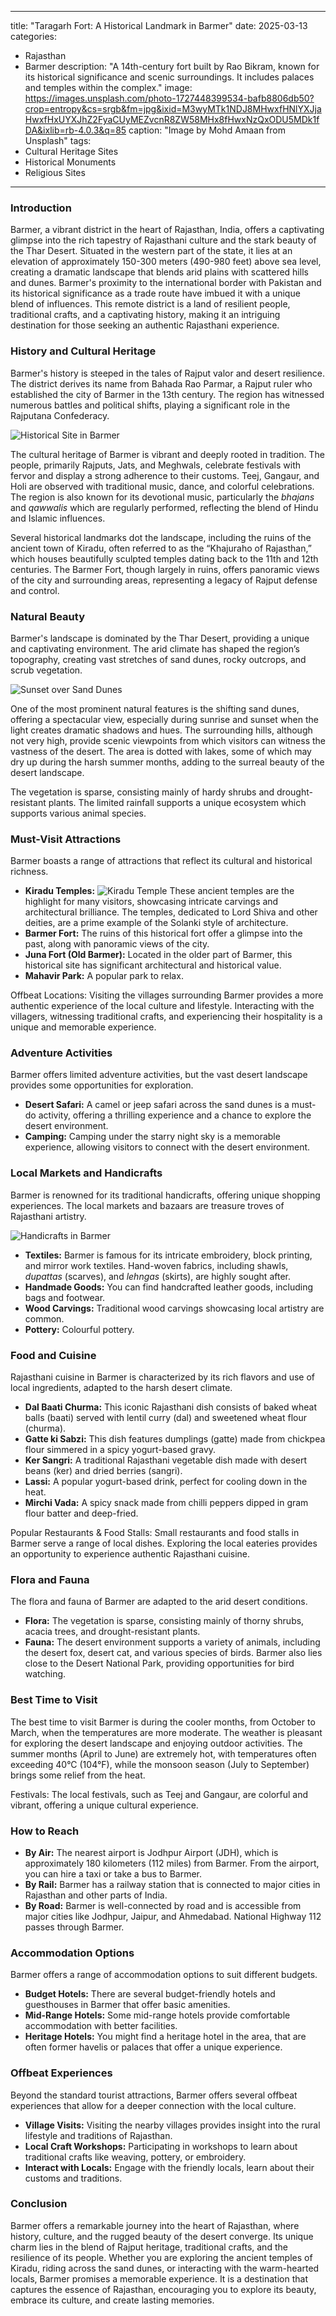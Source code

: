 
---
title: "Taragarh Fort: A Historical Landmark in Barmer"
date: 2025-03-13
categories:
  - Rajasthan
  - Barmer
description: "A 14th-century fort built by Rao Bikram, known for its historical significance and scenic surroundings. It includes palaces and temples within the complex."
image: https://images.unsplash.com/photo-1727448399534-bafb8806db50?crop=entropy&cs=srgb&fm=jpg&ixid=M3wyMTk1NDJ8MHwxfHNlYXJjaHwxfHxUYXJhZ2FyaCUyMEZvcnR8ZW58MHx8fHwxNzQxODU5MDk1fDA&ixlib=rb-4.0.3&q=85
caption: "Image by Mohd Amaan from Unsplash"
tags: 
  - Cultural Heritage Sites
  - Historical Monuments
  - Religious Sites
---


### **Introduction**

Barmer, a vibrant district in the heart of Rajasthan, India, offers a captivating glimpse into the rich tapestry of Rajasthani culture and the stark beauty of the Thar Desert. Situated in the western part of the state, it lies at an elevation of approximately 150-300 meters (490-980 feet) above sea level, creating a dramatic landscape that blends arid plains with scattered hills and dunes. Barmer's proximity to the international border with Pakistan and its historical significance as a trade route have imbued it with a unique blend of influences. This remote district is a land of resilient people, traditional crafts, and a captivating history, making it an intriguing destination for those seeking an authentic Rajasthani experience.

### **History and Cultural Heritage**

Barmer's history is steeped in the tales of Rajput valor and desert resilience. The district derives its name from Bahada Rao Parmar, a Rajput ruler who established the city of Barmer in the 13th century. The region has witnessed numerous battles and political shifts, playing a significant role in the Rajputana Confederacy.

<img src="[PLACEHOLDER IMAGE: Historical site in Barmer, possibly a fort or temple ruins]" alt="Historical Site in Barmer">

The cultural heritage of Barmer is vibrant and deeply rooted in tradition. The people, primarily Rajputs, Jats, and Meghwals, celebrate festivals with fervor and display a strong adherence to their customs. Teej, Gangaur, and Holi are observed with traditional music, dance, and colorful celebrations. The region is also known for its devotional music, particularly the *bhajans* and *qawwalis* which are regularly performed, reflecting the blend of Hindu and Islamic influences.

Several historical landmarks dot the landscape, including the ruins of the ancient town of Kiradu, often referred to as the “Khajuraho of Rajasthan,” which houses beautifully sculpted temples dating back to the 11th and 12th centuries. The Barmer Fort, though largely in ruins, offers panoramic views of the city and surrounding areas, representing a legacy of Rajput defense and control.

### **Natural Beauty**

Barmer's landscape is dominated by the Thar Desert, providing a unique and captivating environment. The arid climate has shaped the region’s topography, creating vast stretches of sand dunes, rocky outcrops, and scrub vegetation.

<img src="[PLACEHOLDER IMAGE: Sunset over sand dunes in Barmer]" alt="Sunset over Sand Dunes">

One of the most prominent natural features is the shifting sand dunes, offering a spectacular view, especially during sunrise and sunset when the light creates dramatic shadows and hues. The surrounding hills, although not very high, provide scenic viewpoints from which visitors can witness the vastness of the desert. The area is dotted with lakes, some of which may dry up during the harsh summer months, adding to the surreal beauty of the desert landscape.

The vegetation is sparse, consisting mainly of hardy shrubs and drought-resistant plants. The limited rainfall supports a unique ecosystem which supports various animal species.

### **Must-Visit Attractions**

Barmer boasts a range of attractions that reflect its cultural and historical richness.

*   **Kiradu Temples:** <img src="[PLACEHOLDER IMAGE: Kiradu Temple]" alt="Kiradu Temple"> These ancient temples are the highlight for many visitors, showcasing intricate carvings and architectural brilliance. The temples, dedicated to Lord Shiva and other deities, are a prime example of the Solanki style of architecture.
*   **Barmer Fort:** The ruins of this historical fort offer a glimpse into the past, along with panoramic views of the city.
*   **Juna Fort (Old Barmer):** Located in the older part of Barmer, this historical site has significant architectural and historical value.
*   **Mahavir Park:** A popular park to relax.

Offbeat Locations: Visiting the villages surrounding Barmer provides a more authentic experience of the local culture and lifestyle. Interacting with the villagers, witnessing traditional crafts, and experiencing their hospitality is a unique and memorable experience.

### **Adventure Activities**

Barmer offers limited adventure activities, but the vast desert landscape provides some opportunities for exploration.

*   **Desert Safari:** A camel or jeep safari across the sand dunes is a must-do activity, offering a thrilling experience and a chance to explore the desert environment.
*   **Camping:** Camping under the starry night sky is a memorable experience, allowing visitors to connect with the desert environment.

### **Local Markets and Handicrafts**

Barmer is renowned for its traditional handicrafts, offering unique shopping experiences. The local markets and bazaars are treasure troves of Rajasthani artistry.

<img src="[PLACEHOLDER IMAGE: Handicrafts being sold in Barmer]" alt="Handicrafts in Barmer">

*   **Textiles:** Barmer is famous for its intricate embroidery, block printing, and mirror work textiles. Hand-woven fabrics, including shawls, *dupattas* (scarves), and *lehngas* (skirts), are highly sought after.
*   **Handmade Goods:** You can find handcrafted leather goods, including bags and footwear.
*   **Wood Carvings:** Traditional wood carvings showcasing local artistry are common.
*   **Pottery:** Colourful pottery.

### **Food and Cuisine**

Rajasthani cuisine in Barmer is characterized by its rich flavors and use of local ingredients, adapted to the harsh desert climate.

*   **Dal Baati Churma:** This iconic Rajasthani dish consists of baked wheat balls (baati) served with lentil curry (dal) and sweetened wheat flour (churma).
*   **Gatte ki Sabzi:** This dish features dumplings (gatte) made from chickpea flour simmered in a spicy yogurt-based gravy.
*   **Ker Sangri:** A traditional Rajasthani vegetable dish made with desert beans (ker) and dried berries (sangri).
*   **Lassi:** A popular yogurt-based drink, perfect for cooling down in the heat.
*   **Mirchi Vada:** A spicy snack made from chilli peppers dipped in gram flour batter and deep-fried.

Popular Restaurants & Food Stalls: Small restaurants and food stalls in Barmer serve a range of local dishes. Exploring the local eateries provides an opportunity to experience authentic Rajasthani cuisine.

### **Flora and Fauna**

The flora and fauna of Barmer are adapted to the arid desert conditions.

*   **Flora:** The vegetation is sparse, consisting mainly of thorny shrubs, acacia trees, and drought-resistant plants.
*   **Fauna:** The desert environment supports a variety of animals, including the desert fox, desert cat, and various species of birds. Barmer also lies close to the Desert National Park, providing opportunities for bird watching.

### **Best Time to Visit**

The best time to visit Barmer is during the cooler months, from October to March, when the temperatures are more moderate. The weather is pleasant for exploring the desert landscape and enjoying outdoor activities. The summer months (April to June) are extremely hot, with temperatures often exceeding 40°C (104°F), while the monsoon season (July to September) brings some relief from the heat.

Festivals: The local festivals, such as Teej and Gangaur, are colorful and vibrant, offering a unique cultural experience.

### **How to Reach**

*   **By Air:** The nearest airport is Jodhpur Airport (JDH), which is approximately 180 kilometers (112 miles) from Barmer. From the airport, you can hire a taxi or take a bus to Barmer.
*   **By Rail:** Barmer has a railway station that is connected to major cities in Rajasthan and other parts of India.
*   **By Road:** Barmer is well-connected by road and is accessible from major cities like Jodhpur, Jaipur, and Ahmedabad. National Highway 112 passes through Barmer.

### **Accommodation Options**

Barmer offers a range of accommodation options to suit different budgets.

*   **Budget Hotels:** There are several budget-friendly hotels and guesthouses in Barmer that offer basic amenities.
*   **Mid-Range Hotels:** Some mid-range hotels provide comfortable accommodation with better facilities.
*   **Heritage Hotels:** You might find a heritage hotel in the area, that are often former havelis or palaces that offer a unique experience.

### **Offbeat Experiences**

Beyond the standard tourist attractions, Barmer offers several offbeat experiences that allow for a deeper connection with the local culture.

*   **Village Visits:** Visiting the nearby villages provides insight into the rural lifestyle and traditions of Rajasthan.
*   **Local Craft Workshops:** Participating in workshops to learn about traditional crafts like weaving, pottery, or embroidery.
*   **Interact with Locals:** Engage with the friendly locals, learn about their customs and traditions.

### **Conclusion**

Barmer offers a remarkable journey into the heart of Rajasthan, where history, culture, and the rugged beauty of the desert converge. Its unique charm lies in the blend of Rajput heritage, traditional crafts, and the resilience of its people. Whether you are exploring the ancient temples of Kiradu, riding across the sand dunes, or interacting with the warm-hearted locals, Barmer promises a memorable experience. It is a destination that captures the essence of Rajasthan, encouraging you to explore its beauty, embrace its culture, and create lasting memories.


